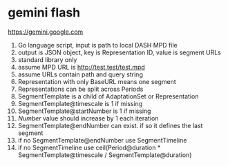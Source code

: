 # gemini flash

https://gemini.google.com

1. Go language script, input is path to local DASH MPD file
2. output is JSON object, key is Representation ID, value is segment URLs
3. standard library only
4. assume MPD URL is http://test.test/test.mpd
5. assume URLs contain path and query string
6. Representation with only BaseURL means one segment
7. Representations can be split across Periods
8. SegmentTemplate is a child of AdaptationSet or Representation
9. SegmentTemplate@timescale is 1 if missing
10. SegmentTemplate@startNumber is 1 if missing
11. $Number$ value should increase by 1 each iteration
12. SegmentTemplate@endNumber can exist. if so it defines the last segment
13. if no SegmentTemplate@endNumber use SegmentTimeline
13. if no SegmentTimeline use
   ceil(Period@duration * SegmentTemplate@timescale / SegmentTemplate@duration)
